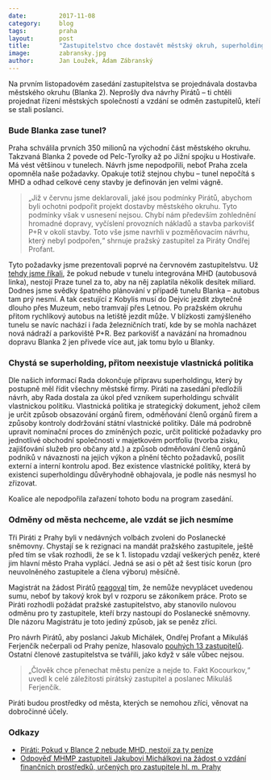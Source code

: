 ```yaml
---
date:         2017-11-08
category:     blog
tags:         praha
layout:       post
title:        "Zastupitelstvo chce dostavět městský okruh, superholding neprojednalo"
image:        zabransky.jpg
author:       Jan Loužek, Adam Zábranský
---
```


Na prvním listopadovém zasedání zastupitelstva se projednávala dostavba městského okruhu (Blanka 2). Neprošly dva návrhy Pirátů – ti chtěli projednat řízení městských společností a vzdání se odměn zastupitelů, kteří se stali poslanci.

### Bude Blanka zase tunel?

Praha schválila prvních 350 milionů na východní část městského okruhu. Takzvaná Blanka 2 povede od Pelc-Tyrolky až po Jižní spojku u Hostivaře. Má vést většinou v tunelech. Návrh jsme nepodpořili, neboť Praha zcela opomněla naše požadavky. Opakuje totiž stejnou chybu – tunel nepočítá s MHD a odhad celkové ceny stavby je definován jen velmi vágně. 

> „Již v červnu jsme deklarovali, jaké jsou podmínky Pirátů, abychom byli ochotni podpořit projekt dostavby městského okruhu. Tyto podmínky však v usnesení nejsou. Chybí nám především zohlednění hromadné dopravy, vyčíslení provozních nákladů a stavba parkovišť P+R v okolí stavby. Toto vše jsme navrhli v pozměňovacím návrhu, který nebyl podpořen,“ shrnuje pražský zastupitel za Piráty Ondřej Profant.

Tyto požadavky jsme prezentovali poprvé na červnovém zastupitelstvu. Už [tehdy jsme říkali](https://praha.pirati.cz/chceme-v-blance-ii-mhd.html), že pokud nebude v tunelu integrována MHD (autobusová linka), nestojí Praze tunel za to, aby na něj zaplatila několik desítek miliard. Dodnes jsme svědky špatného plánování v případě tunelu Blanka – autobus tam prý nesmí. A tak cestující z Kobylis musí do Dejvic jezdit zbytečně dlouho přes Muzeum, nebo tramvají přes Letnou. Po pražském okruhu přitom rychlíkový autobus na letiště jezdit může. V blízkosti zamýšleného tunelu se navíc nachází i řada železničních tratí, kde by se mohla nacházet nová nádraží a parkoviště P+R. Bez parkovišť a navázání na hromadnou dopravu Blanka 2 jen přivede více aut, jak tomu bylo u Blanky.

### Chystá se superholding, přitom neexistuje vlastnická politika

Dle našich informací Rada dokončuje přípravu superholdingu, který by postupně měl řídit všechny městské firmy. Piráti na zasedání předložili návrh, aby Rada dostala za úkol před vznikem superholdingu schválit vlastnickou politiku. Vlastnická politika je strategický dokument, jehož cílem je určit způsob obsazování orgánů firem, odměňování členů orgánů firem a způsoby kontroly dodržování státní vlastnické politiky. Dále má podrobně upravit nominační proces do zmíněných pozic, určit politické požadavky pro jednotlivé obchodní společnosti v majetkovém portfoliu (tvorba zisku, zajišťování služeb pro občany atd.) a způsob odměňování členů orgánů podniků v návaznosti na jejich výkon a plnění těchto požadavků, posílit externí a interní kontrolu apod. Bez existence vlastnické politiky, která by existenci superholdingu důvěryhodně obhajovala, je podle nás nesmysl ho zřizovat.

Koalice ale nepodpořila zařazení tohoto bodu na program zasedání.

### Odměny od města nechceme, ale vzdát se jich nesmíme

Tři Piráti z Prahy byli v nedávných volbách zvoleni do Poslanecké sněmovny. Chystají se k rezignaci na mandát pražského zastupitele, ještě před tím se však rozhodli, že se k 1. listopadu vzdají veškerých peněz, které jim hlavní město Praha vyplácí. Jedná se asi o pět až šest tisíc korun (pro neuvolněného zastupitele a člena výboru) měsíčně. 

Magistrát na žádost Pirátů [reagoval](https://github.com/pirati-byro/spisy-zk-pha-2017/blob/master/8123-vzdani-se-naroku-na-odmenu/02-odpoved/odpoved.pdf) tím, že nemůže nevyplácet uvedenou sumu, neboť by takový krok byl v rozporu se zákoníkem práce. Proto se Piráti rozhodli požádat pražské zastupitelstvo, aby stanovilo nulovou odměnu pro ty zastupitele, kteří brzy nastoupí do Poslanecké sněmovny. Dle názoru Magistrátu je toto jediný způsob, jak se peněz zříci. 

Pro návrh Pirátů, aby poslanci Jakub Michálek, Ondřej Profant a Mikuláš Ferjenčík nečerpali od Prahy peníze, hlasovalo [pouhých 13 zastupitelů](https://www.flickr.com/photos/pirati/24287196048/in/dateposted/). Ostatní členové zastupitelstva se tvářili, jako když v sále vůbec nejsou. 

> „Člověk chce přenechat městu peníze a nejde to. Fakt Kocourkov,“ uvedl k celé záležitosti pirátský zastupitel a poslanec Mikuláš Ferjenčík.

Piráti budou prostředky od města, kterých se nemohou zříci, věnovat na dobročinné účely.

### Odkazy

* [Piráti: Pokud v Blance 2 nebude MHD, nestojí za ty peníze](https://praha.pirati.cz/chceme-v-blance-ii-mhd.html)
* [Odpověď MHMP zastupiteli Jakubovi Michálkovi na žádost o vzdání finančních prostředků, určených pro zastupitele hl. m. Prahy](https://github.com/pirati-byro/spisy-zk-pha-2017/blob/master/8123-vzdani-se-naroku-na-odmenu/02-odpoved/odpoved.pdf)
